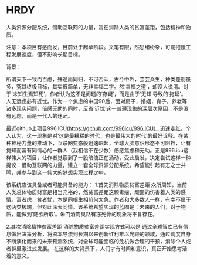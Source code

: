 # HRDY
人类资源分配系统，借助互联网的力量，旨在消除人类的贫富差距，包括精神和物质。

注意：本项目有感而发，目前处于起草阶段。文笔有限，然思绪纷杂，可能拖慢工程发展速度，但不影响长期目标。

背景：

所谓天下一致而百虑，殊途而同归，不可否认，古今中外，芸芸众生，种类差别虽多，究其终极目标，其实很简单，无非幸福二字。然‘幸福之道’，却没人说清。对于‘未知生焉知死’，作者认为这不是问题的‘存疑’，而是由于‘无知’导致的‘拖延’。
人无远虑必有近忧。作为一个焦虑的中国90后，面对房子，婚姻，育子，养老等诸多现实问题，倍感无助的同时，反省‘近忧’这一普遍现象的深层次原因，不是没有远虑，而是一代人的迷茫。


最近github上项目996.ICU(https://github.com/996icu/996.ICU） 迅速走红。个人认为，这一现象是对‘这是最糟糕的时代，也是最伟大的时代’的最好诠释。在某种神秘力量的推动下，互联网变态般迅速崛起，全球大脑意识形态不可阻挡，让有觉知而富有同情心的一群人（我相信不在少数）倍感焦虑和无助。正是996.icu这样伟大的项目，让作者觉察到了一股暗流正在涌动，受此启发，决定尝试这样一种提议：借助互联网的力量，建立一套全球资源分配系统。希望能引起有志之士共鸣，并参与到这一伟大的梦想实现过程之中。

该系统应该具备或者可能具备的能力：
1.首先消除物质贫富差距
   众所周知，当前人类总体物质财富是相当充裕的，然贫富差距这颗毒瘤，顽固的伤害着人类的感情。富者虑，贫者忧，本是同根生相煎何太急。作者和大多数人一样，有幸不属于这两类极端，但对此深表同情。该系统希望实现的蓝图是：未来的人们，对于物质，能做到‘随欲所取’。朱门酒肉臭路有冻死骨的现象将不复存在。

2.其次消除精神贫富差距
  消除物质贫富差距实现方式可以是 通过全球智库已有信息做出决策分析，将资本导流到长期以来创新红利难以光顾的领域，通过调度自身不断演化而来的未来预测系统，对全球可能面临的危机做合理的干预，消除个人或者群里激进式发展。
 在这样的大背景下，人们才有时间和意识，真正开始思考活着的意义。








